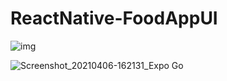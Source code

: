 # ReactNative-FoodAppUI
![img](https://user-images.githubusercontent.com/63144534/114298948-a19e8280-9ada-11eb-9d7a-67a50550ed2c.jpg)

![Screenshot_20210406-162131_Expo Go](https://user-images.githubusercontent.com/63144534/113698242-0f6f3680-96f6-11eb-8b42-d32f90eebdc4.jpg)
